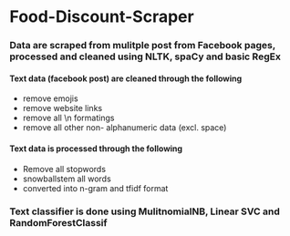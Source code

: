 # Food-Discount-Scraper

### Data are scraped from mulitple post from Facebook pages, processed and cleaned using NLTK, spaCy and basic RegEx
#### Text data (facebook post) are cleaned through the following
- remove emojis
- remove website links
- remove all \n formatings
- remove all other non- alphanumeric data (excl. space)

#### Text data is processed through the following
- Remove all stopwords
- snowballstem all words
- converted into n-gram and tfidf format

### Text classifier is done using MulitnomialNB, Linear SVC and RandomForestClassif

